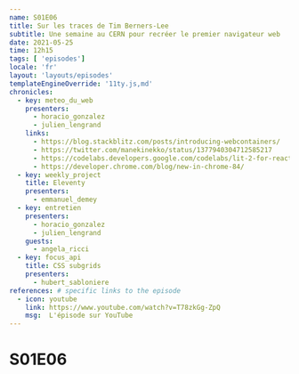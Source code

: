 ```yaml
---
name: S01E06
title: Sur les traces de Tim Berners-Lee
subtitle: Une semaine au CERN pour recréer le premier navigateur web
date: 2021-05-25
time: 12h15
tags: [ 'episodes']
locale: 'fr'
layout: 'layouts/episodes'
templateEngineOverride: '11ty.js,md'
chronicles:
  - key: meteo_du_web
    presenters: 
      - horacio_gonzalez
      - julien_lengrand
    links:
      - https://blog.stackblitz.com/posts/introducing-webcontainers/
      - https://twitter.com/manekinekko/status/1377940304712585217
      - https://codelabs.developers.google.com/codelabs/lit-2-for-react-devs#0
      - https://developer.chrome.com/blog/new-in-chrome-84/
  - key: weekly_project
    title: Eleventy
    presenters: 
      - emmanuel_demey
  - key: entretien
    presenters:
      - horacio_gonzalez
      - julien_lengrand
    guests:
      - angela_ricci
  - key: focus_api
    title: CSS subgrids
    presenters: 
      - hubert_sabloniere
references: # specific links to the episode
  - icon: youtube
    link: https://www.youtube.com/watch?v=T78zkGg-ZpQ
    msg:  L'épisode sur YouTube
---
```


# S01E06
